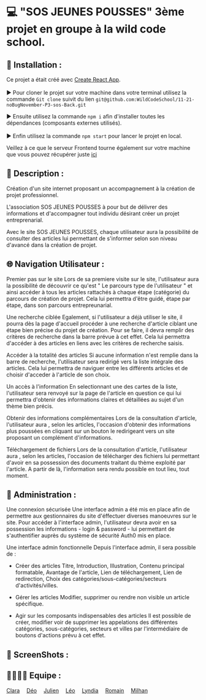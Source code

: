 # 💻 "SOS JEUNES POUSSES" 3ème projet en groupe à la wild code school.

## 📂 Installation :
Ce projet a était créé avec [Create React App](https://github.com/facebook/create-react-app).<br>
<br>
▶ Pour cloner le projet sur votre machine dans votre terminal utilisez la commande ```Git clone``` suivit du lien ```git@github.com:WildCodeSchool/11-21-noBugNovember-P3-sos-Back.git```

▶ Ensuite utilisez la commande ```npm i``` afin d'installer toutes les dépendances (composants externes utilisés).<br>
<br>
▶ Enfin utilisez la commande ```npm start``` pour lancer le projet en local.

Veillez à ce que le serveur Frontend tourne également sur votre machine que vous pouvez récupérer juste [ici](https://github.com/WildCodeSchool/11-21-noBugNovember-P3-sos-front)

## 📝 Description :
Création d'un site internet proposant un accompagnement à la création de projet professionnel.

L'association SOS JEUNES POUSSES à pour but de délivrer des informations et d'accompagner tout individu désirant créer un projet entreprenarial.

Avec le site SOS JEUNES POUSSES, chaque utilisateur aura la possibilité de consulter des articles lui permettant de s'informer selon son niveau d'avancé dans la création de projet.

## 🌐 Navigation Utilisateur :
Premier pas sur le site
Lors de sa premiere visite sur le site, l'utilisateur aura la possibilité de découvrir ce qu'est " Le parcours type de l'utilisateur " et ainsi accéder à tous les articles rattachés à chaque étape (catégorie) du parcours de création de projet. Cela lui permettra d'être guidé, étape par étape, dans son parcours entrepreunarial.

Une recherche ciblée
Egalement, si l'utilisateur a déjà utiliser le site, il pourra dès la page d'accueil procéder à une recherche d'article ciblant une étape bien précise du projet de création. Pour se faire, il devra remplir des critères de recherche dans la barre prévue à cet effet. Cela lui permettra d'accéder à des articles en liens avec les critères de recherche saisis.

Accéder à la totalité des articles
Si aucune information n'est remplie dans la barre de recherche, l'utilisateur sera redirigé vers la liste intégrale des articles. Cela lui permettra de naviguer entre les différents articles et de choisir d'acceder à l'article de son choix.

Un accès à l'information
En selectionnant une des cartes de la liste, l'utilisateur sera renvoyé sur la page de l'article en question ce qui lui permettra d'obtenir des informations claires et détaillées au sujet d'un thème bien précis.

Obtenir des informations complémentaires
Lors de la consultation d'article, l'utilisateur aura , selon les articles, l'occasion d'obtenir des informations plus poussées en cliquant sur un bouton le redirigeant vers un site proposant un complément d'informations.

Téléchargement de fichiers
Lors de la consultation d'article, l'utilisateur aura , selon les articles, l'occasion de télécharger des fichiers lui permettant d'avoir en sa possession des documents traitant du thème exploité par l'article. A partir de là, l'information sera rendu possible en tout lieu, tout moment.

## 🔰 Administration :
Une connexion sécurisée
Une interface admin a été mis en place afin de permettre aux gestionnaires du site d'éffectuer diverses manoeuvres sur le site. Pour accéder à l'interface admin, l'utilisateur devra avoir en sa possession les informations - login & password - lui permettant de s'authentifier auprès du système de sécurité Auth0 mis en place.

Une interface admin fonctionnelle
Depuis l'interface admin, il sera possible de :

- Créer des articles
Titre, Introduction, Illustration, Contenu principal formatable, Avantage de l'article, Lien de téléchargement, Lien de redirection, Choix des catégories/sous-catégories/secteurs d'activités/villes.

- Gérer les articles
Modifier, supprimer ou rendre non visible un article spécifique.

- Agir sur les composants indispensables des articles
Il est possible de créer, modifier voir de supprimer les appelations des différentes catégories, sous-catégories, secteurs et villes par l'intermédiaire de boutons d'actions prévu à cet effet.

## 📸 ScreenShots :
## 👨‍👨‍👦‍👦 Equipe :
[Clara](https://github.com/Liax)&emsp; 
[Déo](https://github.com/Summercoder4)&emsp; 
[Julien](https://github.com/jartacho)&emsp; 
[Léo](https://github.com/leoPinchon)&emsp; 
[Lyndia](https://github.com/DataLyla)&emsp; 
[Romain](https://github.com/MSX-R)&emsp; 
[Milhan](https://github.com/Pimpuss)&emsp; 
